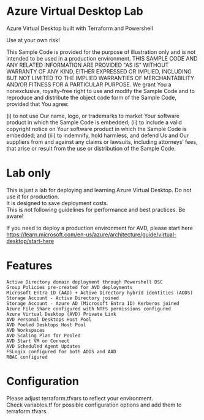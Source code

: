 # Azure Virtual Desktop Lab
Azure Virtual Desktop built with Terraform and Powershell

Use at your own risk!

This Sample Code is provided for the purpose of illustration only and is not intended to be used in a production environment.
THIS SAMPLE CODE AND ANY RELATED INFORMATION ARE PROVIDED "AS IS" WITHOUT WARRANTY OF ANY KIND, EITHER EXPRESSED OR IMPLIED, 
INCLUDING BUT NOT LIMITED TO THE IMPLIED WARRANTIES OF MERCHANTABILITY AND/OR FITNESS FOR A PARTICULAR PURPOSE.
We grant You a nonexclusive, royalty-free right to use and modify the Sample Code and to reproduce and distribute the object code form of the Sample Code, provided that You agree:

(i) to not use Our name, logo, or trademarks to market Your software product in which the Sample Code is embedded;
(ii) to include a valid copyright notice on Your software product in which the Sample Code is embedded;
and (iii) to indemnify, hold harmless, and defend Us and Our suppliers from and against any claims or lawsuits, including attorneys’ fees,
that arise or result from the use or distribution of the Sample Code.

# Lab only

This is just a lab for deploying and learning Azure Virtual Desktop. Do not use it for production.<br>
It is designed to save deployment costs.<br>
This is not following guidelines for performance and best practices. Be aware!

If you need to deploy a production environment for AVD, please start here <br>
https://learn.microsoft.com/en-us/azure/architecture/guide/virtual-desktop/start-here

# Features

```
Active Directory domain deployment through Powershell DSC
Group Policies pre-created for AVD deployments
Microsoft Entra ID (AAD) + Active Directory hybrid identities (ADDS)
Storage Account - Active Directory joined
Storage Account - Azure AD (Microsoft Entra ID) Kerberos joined
Azure File Share configured with NTFS permissions configured
Azure Virtual Desktop (AVD) Private Link
AVD Personal Desktops Host Pool
AVD Pooled Desktops Host Pool
AVD Workspaces
AVD Scaling Plan for Pooled
AVD Start VM on Connect
AVD Scheduled Agent Updates
FSLogix configured for both ADDS and AAD
RBAC configured
```

# Configuration

Please adjust terraform.tfvars to reflect your environment.<br>
Check variables.tf for possible configuration options and add them to terraform.tfvars.